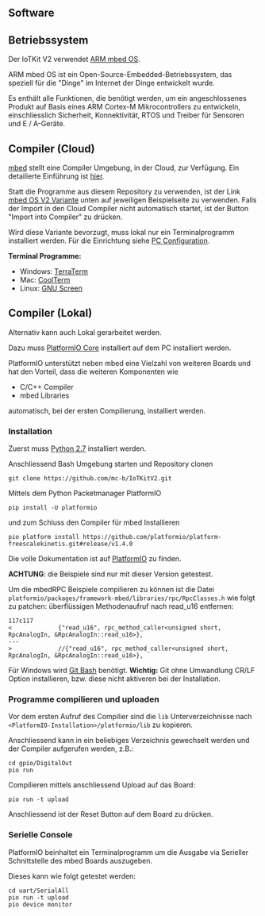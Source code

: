 Software
--------

## Betriebssystem

Der IoTKit V2 verwendet [ARM mbed OS](https://www.mbed.com/en/platform/mbed-os/).

ARM mbed OS ist ein Open-Source-Embedded-Betriebssystem, das speziell für die "Dinge" im Internet der Dinge entwickelt wurde.

Es enthält alle Funktionen, die benötigt werden, um ein angeschlossenes Produkt auf Basis eines ARM Cortex-M Mikrocontrollers zu entwickeln, einschliesslich Sicherheit, Konnektivität, RTOS und Treiber für Sensoren und E / A-Geräte.

## Compiler (Cloud)

[mbed](http://os.mbed.org) stellt eine Compiler Umgebung, in der Cloud, zur Verfügung. Ein detailierte Einführung ist [hier](https://docs.mbed.com/docs/mbed-os-handbook/en/latest/dev_tools/online_comp/). 

Statt die Programme aus diesem Repository zu verwenden, ist der Link [mbed OS V2 Variante](https://developer.mbed.org/compiler/#import:/teams/smdiotkitch/code/DigitalOut/) unten auf jeweiligen Beispielseite zu verwenden. Falls der Import  in den Cloud Compiler nicht automatisch startet, ist der Button "Import into Compiler" zu drücken. 

Wird diese Variante bevorzugt, muss lokal nur ein Terminalprogramm installiert werden. Für die Einrichtung siehe [PC Configuration](https://developer.mbed.org/platforms/FRDM-K64F/#pc-configuration).

**Terminal Programme:**

* Windows: [TerraTerm](http://sourceforge.jp/projects/ttssh2/releases/)
* Mac: [CoolTerm](http://freeware.the-meiers.org/)
* Linux: [GNU Screen](http://en.wikipedia.org/wiki/GNU_Screen) 

## Compiler (Lokal)

Alternativ kann auch Lokal gerarbeitet werden.

Dazu muss [PlatformIO Core](http://platformio.org/get-started/cli) installiert auf dem PC installiert werden.

PlatformIO unterstützt neben mbed eine Vielzahl von weiteren Boards und hat den Vorteil, dass die weiteren Komponenten wie
* C/C++ Compiler
* mbed Libraries

automatisch, bei der ersten Compilierung, installiert werden.

### Installation

Zuerst muss [Python 2.7](https://www.python.org/downloads/) installiert werden.

Anschliessend Bash Umgebung starten und Repository clonen

    git clone https://github.com/mc-b/IoTKitV2.git

Mittels dem Python Packetmanager PlatformIO 

	pip install -U platformio
	
und zum Schluss den Compiler für mbed Installieren

	pio platform install https://github.com/platformio/platform-freescalekinetis.git#release/v1.4.0

Die volle Dokumentation ist auf [PlatformIO](http://docs.platformio.org/en/latest/installation.html) zu finden.

**ACHTUNG**: die Beispiele sind nur mit dieser Version getestest.

Um die mbedRPC Beispiele compilieren zu können ist die Datei `platformio/packages/framework-mbed/libraries/rpc/RpcClasses.h` wie folgt zu patchen: überflüssigen Methodenaufruf nach read_u16 entfernen:

	117c117
	<             {"read_u16", rpc_method_caller<unsigned short, RpcAnalogIn, &RpcAnalogIn::read_u16>},
	---
	>             //{"read_u16", rpc_method_caller<unsigned short, RpcAnalogIn, &RpcAnalogIn::read_u16>},	

Für Windows wird [Git Bash](https://git-scm.com/) benötigt. **Wichtig:** Git ohne Umwandlung CR/LF Option installieren, bzw. diese nicht aktiveren bei der Installation.

### Programme compilieren und uploaden

Vor dem ersten Aufruf des Compilier sind die `lib` Unterverzeichnisse nach `<PlatformIO-Installation>/platformio/lib` zu kopieren.

Anschliessend kann in ein beliebiges Verzeichnis gewechselt werden und der Compiler aufgerufen werden, z.B.:

	cd gpio/DigitalOut
	pio run
	
Compilieren mittels anschliessend Upload auf das Board:

	pio run -t upload
	
Anschliessend ist der Reset Button auf dem Board zu drücken.

### Serielle Console

PlatformIO beinhaltet ein Terminalprogramm um die Ausgabe via Serieller Schnittstelle des mbed Boards auszugeben. 

Dieses kann wie folgt getestet werden:

	cd uart/SerialAll
	pio run -t upload
	pio device monitor




